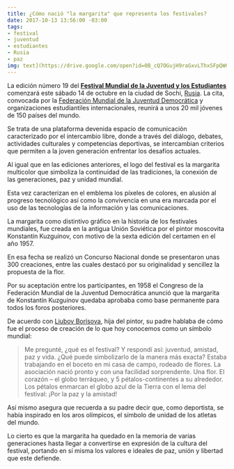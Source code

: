 ```yaml
---
title: ¿Cómo nació "la margarita" que representa los festivales?
date: 2017-10-13 13:56:00 -03:00
tags:
- festival
- juventud
- estudiantes
- Rusia
- paz
img: text](https://drive.google.com/open?id=0B_cQ7OGujH9raGxvLThxSFpQWGc)
---
```


La edición número 19 del **[Festival Mundial de la Juventud y los Estudiantes](http://russia2017.com/es/)** comenzará este sábado 14 de octubre en la ciudad de Sochi, [Rusia](https://www.ecured.cu/Rusia). La cita, convocada por la [Federación Mundial de la Juventud Democrática](https://www.ecured.cu/Federaci%C3%B3n_Mundial_de_las_Juventudes_Democr%C3%A1ticas) y organizaciones estudiantiles internacionales, reunirá a unos 20 mil jóvenes de 150 países del mundo.

Se trata de una plataforma devenida espacio de comunicación caracterizado por el intercambio libre, donde a través del diálogo, debates, actividades culturales y competencias deportivas,  se intercambian criterios que permiten a la joven generación enfrentar los desafíos actuales.

Al igual que en las ediciones anteriores, el logo del festival es la margarita multicolor que simboliza la continuidad de las tradiciones, la conexión de las generaciones, paz y unidad mundial.

Esta vez caracterizan en el emblema los píxeles de colores, en alusión al progreso tecnológico así como la convivencia en una era marcada por el uso de las tecnologías de la información y las comunicaciones.

La margarita como distintivo gráfico en la historia de los festivales mundiales, fue creada en la antigua Unión Soviética por el pintor moscovita Konstantín Kuzguinov, con motivo de la sexta edición del certamen en el año 1957.

En esa fecha se realizó un Concurso Nacional donde se presentaron unas 300 creaciones, entre las cuales destacó por su originalidad y sencillez la propuesta de la flor.

Por su aceptación entre los participantes, en 1958 el Congreso de la Federación Mundial de la Juventud Democrática anunció que la margarita de Konstantín Kuzguinov quedaba aprobaba como base permanente para todos los foros posteriores.

De acuerdo con [Liubov Borísova](http://russia2017.com/es/posts/la-historia-de-c-mo-abri-la-margarita-s-mbolo-del-festival-mundial-de-la-juventud-y-los-estudiantes-), hija del pintor, su padre hablaba de cómo fue el proceso de creación de lo que hoy conocemos como un símbolo mundial:

> Me pregunté, ¿qué es el festival? Y respondí así: juventud, amistad, paz y vida. ¿Qué puede simbolizarlo de la manera más exacta? Estaba trabajando en el boceto en mi casa de campo, rodeado de flores. La asociación nació pronto y con una facilidad sorprendente. Una flor. El corazón – el globo terráqueo, y 5 pétalos-continentes a su alrededor. Los pétalos enmarcan el globo azul de la Tierra con el lema del festival: ¡Por la paz y la amistad!

Así mismo asegura que recuerda a su padre decir que, como deportista, se había inspirado en los aros olímpicos, el símbolo de unidad de los atletas del mundo.

Lo cierto es que la margarita ha quedado en la memoria de varias generaciones hasta llegar a convertirse en expresión de la cultura del festival, portando en sí misma los valores e ideales de paz, unión y libertad que este defiende.
